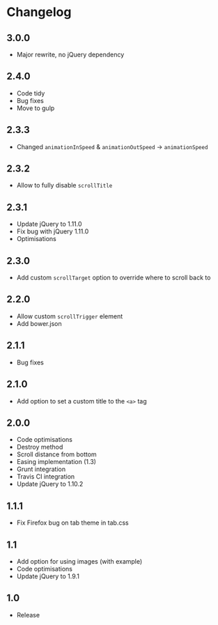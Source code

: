 # Changelog

## 3.0.0
- Major rewrite, no jQuery dependency

## 2.4.0
- Code tidy
- Bug fixes
- Move to gulp

## 2.3.3
- Changed `animationInSpeed` & `animationOutSpeed` -> `animationSpeed`

## 2.3.2
- Allow to fully disable `scrollTitle`

## 2.3.1
- Update jQuery to 1.11.0
- Fix bug with jQuery 1.11.0
- Optimisations

## 2.3.0
- Add custom `scrollTarget` option to override where to scroll back to

## 2.2.0
- Allow custom `scrollTrigger` element
- Add bower.json

## 2.1.1
- Bug fixes

## 2.1.0
- Add option to set a custom title to the `<a>` tag

## 2.0.0
- Code optimisations
- Destroy method
- Scroll distance from bottom
- Easing implementation (1.3)
- Grunt integration
- Travis CI integration
- Update jQuery to 1.10.2

## 1.1.1
- Fix Firefox bug on tab theme in tab.css

## 1.1
- Add option for using images (with example)
- Code optimisations
- Update jQuery to 1.9.1

## 1.0
- Release
